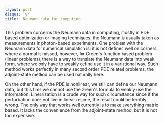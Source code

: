 ```yaml
---
layout: post
disqus: 'y'
title:  Neumann data for computing
---
```


This problem concerns the Neumann data in computing, mostly in PDE based optimization or imaging techniques, the Neumann is usually taken as measurements in photon-based experiments. One problem with the Neumann data for numerical simulation is: it is not defined well on corners, where a normal is missed, however, for Green's function based problem (linear problems), there is a way to translate the Neumann data into weak form, where we only have to weakly define use it in a variational way. Such method works perfectly in many second order PDE related problems, the adjoint-state method can be used naturally here.

On the other hand, if the PDE is nonlinear, we still can define our Neumann data, but this time we cannot use the Green's formula to weakly use the information. Linearization is a crude way for such circumstance since if the perturbation does not live in linear regime, the result could be terribly wrong. The only way that works well currently is to make everything matrix based. It lacks the convenience from the adjoint-state method, but it is not too expensive. 
